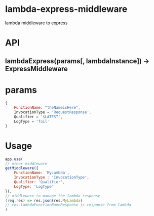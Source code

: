# lambda-express-middleware
lambda middleware to express


# API

## lambdaExpress(params[, lambdaInstance]) -> ExpressMiddleware

# params

```js
{
    FunctionName: "theNameisHere",
    InvocationType = 'RequestResponse',
    Qualifier = '$LATEST',
    LogType = 'Tail'
}
```

# Usage

```js
app.use(
// other middleware
getMiddleware({
    FunctionName: 'MyLambda',
    InvocationType : 'InvocationType',
    Qualifier: 'Qualifier',
    LogType: 'LogType'
}),
// middleware to manage the lambda response
(req,res) => res.json(res.MyLambda)
// res.lambdaFunctionNameResponse is response from lambda
)
```
